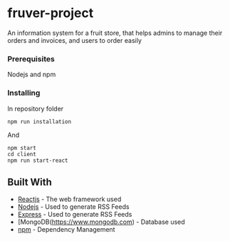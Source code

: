 # fruver-project
An information system for a fruit store, that helps admins to manage their orders and invoices, and users to order easily

### Prerequisites

Nodejs and npm

### Installing

In repository folder
```
npm run installation
```

And 

```
npm start
cd client
npm run start-react
```

## Built With

* [Reactjs](http://www.dropwizard.io/1.0.2/docs/) - The web framework used
* [Nodejs](https://rometools.github.io/rome/) - Used to generate RSS Feeds
* [Express](https://rometools.github.io/rome/) - Used to generate RSS Feeds
* [MongoDB(https://www.mongodb.com) - Database used
* [npm](https://maven.apache.org/) - Dependency Management

